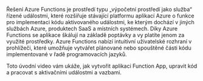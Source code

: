 Řešení Azure Functions je prostředí typu „výpočetní prostředí jako služba“ řízené událostmi, které rozšiřuje stávající platformu aplikací Azure o funkce pro implementaci kódu aktivovaného událostmi, ke kterým dochází v jiných službách Azure, produktech SaaS a místních systémech. Díky Azure Functions se aplikace škálují na základě poptávky a vy platíte jenom za využité prostředky. Azure Functions nabízí intuitivní uživatelské rozhraní v prohlížeči, které umožňuje vytvářet plánované nebo spouštěné části kódu implementované v řadě programovacích jazyků. 

Toto úvodní video vám ukáže, jak vytvořit aplikaci Function App, upravit kód a pracovat s aktivačními událostmi a vazbami.

<!--HONumber=Sep16_HO3-->


